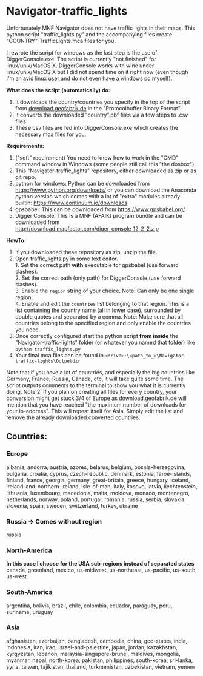 # Navigator-traffic_lights

Unfortunately MNF Navigator does not have traffic lights in their maps.
This python script "traffic_lights.py" and the accompanying files create "COUNTRY"-TrafficLights.mca files for you.

I rewrote the script for windows as the last step is the use of DiggerConsole.exe.
The script is currently "not finished" for linux/unix/MacOS X. DiggerConsole works with wine under linux/unix/MacOS X but I did not spend time on it right now (even though I'm an avid linux user and do not even have a windows pc myself).

**What does the script (automatically) do:**</br>
  1. It downloads the country/countries you specify in the top of the script from [download.geofabrik.de](http://download.geofabrik.de/) in the "Protocolbuffer Binary Format".</br>
  2. It converts the downloaded "country".pbf files via a few steps to .csv files</br>
  3. These csv files are fed into DiggerConsole.exe which creates the necessary mca files for you.</br>

**Requirements:**</br>
  1. ("soft" requirement) You need to know how to work in the "CMD" command window in Windows (some people still call this "the dosbox").
  2. This "Navigator-traffic_lights" repository, either downloaded as zip or as git repo.</br>
  3. python for windows: Python can be downloaded from https://www.python.org/downloads/ or you can download the Anaconda python version which comes with a lot of "extra" modules already builtin: https://www.continuum.io/downloads</br>
  4. gpsbabel: This can be downloaded from https://www.gpsbabel.org/</br>
  5. Digger Console: This is a MNF (AFAIK) program bundle and can be downloaded from http://download.mapfactor.com/diger_console_12_2_2.zip</br>

**HowTo:**</br>
  1. If you downloaded these repository as zip, unzip the file.</br>
  2. Open traffic_lights.py in some text editor.</br>
    1. Set the correct path **with** executable for gpsbabel (use forward slashes).</br>
    2. Set the correct path (only path) for DiggerConsole (use forward slashes).</br>
    3. Enable the ```region``` string of your choice. Note: Can only be one single region.</br>
    4. Enable and edit the ```countries``` list belonging to that region. This is a list containing the country name (all in lower case), surrounded by double quotes and separated by a comma. Note: Make sure that all countries belong to the specified region and only enable the countries you need.</br>
  3. Once correctly configured start the python script **from inside** the "Navigator-traffic-lights" folder (or whatever you named that folder) like ```python traffic_lights.py```</br>
  4. Your final mca files can be found in ```<drive>:\<path_to_>\Navigator-traffic-lights\Outputdir```

Note that if you have a lot of countries, and especially the big countries like Germany, France, Russia, Canada, etc, it will take quite some time. The script outputs comments to the terminal to show you what it is currently doing.
Note 2: If you plan on creating all files for every country, your conversion might get stuck 3/4 of Europe as download.geofabrik.de will mention that you have reached "the maximum number of downloads for your ip-address". This will repeat itself for Asia. Simply edit the list and remove the already downloaded.converted countries.

## Countries:
### Europe
albania, andorra, austria, azores, belarus, belgium, bosnia-herzegovina, bulgaria, croatia, cyprus, czech-republic, denmark, estonia, faroe-islands, finland, france, georgia, germany, great-britain, greece, hungary, iceland, ireland-and-northern-ireland, isle-of-man, italy, kosovo, latvia, liechtenstein, lithuania, luxembourg, macedonia, malta, moldova, monaco, montenegro, netherlands, norway, poland, portugal, romania, russia, serbia, slovakia, slovenia, spain, sweden, switzerland, turkey, ukraine

### Russia -> Comes without region
russia

### North-America
**In this case I choose for the USA sub-regions instead of separated states**</br>
canada, greenland, mexico, us-midwest, us-northeast, us-pacific, us-south, us-west

### South-America
argentina, bolivia, brazil, chile, colombia, ecuador, paraguay, peru, suriname, uruguay

### Asia
afghanistan, azerbaijan, bangladesh, cambodia, china, gcc-states, india, indonesia, iran, iraq, israel-and-palestine, japan, jordan, kazakhstan, kyrgyzstan, lebanon, malaysia-singapore-brunei, maldives, mongolia, myanmar, nepal, north-korea, pakistan, philippines, south-korea, sri-lanka, syria, taiwan, tajikistan, thailand, turkmenistan, uzbekistan, vietnam, yemen
